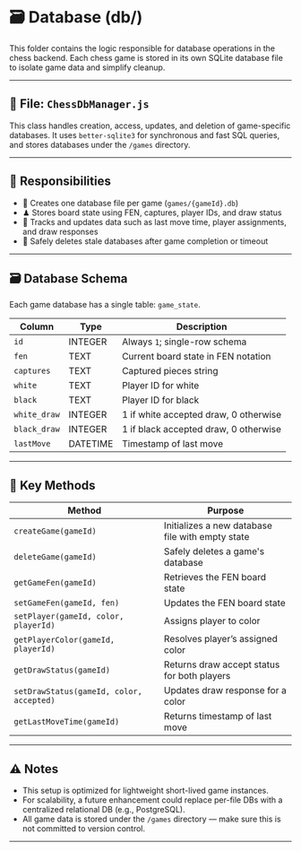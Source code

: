 # 🗃️ Database (db/)

This folder contains the logic responsible for database operations in the chess backend. Each chess game is stored in its own SQLite database file to isolate game data and simplify cleanup.

---

## 📄 File: `ChessDbManager.js`

This class handles creation, access, updates, and deletion of game-specific databases. It uses `better-sqlite3` for synchronous and fast SQL queries, and stores databases under the `/games` directory.

---

## 🧩 Responsibilities

- 📁 Creates one database file per game (`games/{gameId}.db`)
- ♟ Stores board state using FEN, captures, player IDs, and draw status
- 🔄 Tracks and updates data such as last move time, player assignments, and draw responses
- 🧹 Safely deletes stale databases after game completion or timeout

---

## 🗃️ Database Schema

Each game database has a single table: `game_state`.

| Column       | Type     | Description                                |
|--------------|----------|--------------------------------------------|
| `id`         | INTEGER  | Always `1`; single-row schema               |
| `fen`        | TEXT     | Current board state in FEN notation        |
| `captures`   | TEXT     | Captured pieces string                     |
| `white`      | TEXT     | Player ID for white                        |
| `black`      | TEXT     | Player ID for black                        |
| `white_draw` | INTEGER  | 1 if white accepted draw, 0 otherwise      |
| `black_draw` | INTEGER  | 1 if black accepted draw, 0 otherwise      |
| `lastMove`   | DATETIME | Timestamp of last move                     |

---

## 🔧 Key Methods

| Method                    | Purpose                                             |
|---------------------------|-----------------------------------------------------|
| `createGame(gameId)`      | Initializes a new database file with empty state    |
| `deleteGame(gameId)`      | Safely deletes a game's database                    |
| `getGameFen(gameId)`      | Retrieves the FEN board state                       |
| `setGameFen(gameId, fen)` | Updates the FEN board state                         |
| `setPlayer(gameId, color, playerId)` | Assigns player to color                 |
| `getPlayerColor(gameId, playerId)`   | Resolves player’s assigned color       |
| `getDrawStatus(gameId)`   | Returns draw accept status for both players         |
| `setDrawStatus(gameId, color, accepted)` | Updates draw response for a color |
| `getLastMoveTime(gameId)` | Returns timestamp of last move                      |

---

## ⚠️ Notes

- This setup is optimized for lightweight short-lived game instances.
- For scalability, a future enhancement could replace per-file DBs with a centralized relational DB (e.g., PostgreSQL).
- All game data is stored under the `/games` directory — make sure this is not committed to version control.

---

